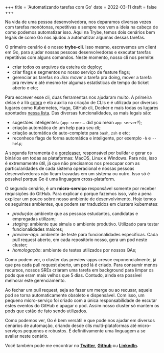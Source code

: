 +++
title = 'Automatizando tarefas com Go'
date = 2022-03-11
draft = false
+++

Na vida de uma pessoa desenvolvedora, nos deparamos diversas vezes com tarefas monótonas, repetitivas e sempre nos vem a ideia na cabeça de como podemos automatizar isso. Aqui na Trybe, temos dois cenários bem legais de como Go nos ajudou a automatizar algumas dessas tarefas.

O primeiro cenário é o nosso **trybe-cli**. Isso mesmo, escrevemos um client em Go, para ajudar nossas pessoas desenvolvedoras e executar tarefas repetitivas com alguns comandos. Neste momento, nosso cli nos permite:

- criar todos os arquivos da esteira de deploy;
- criar flags e segmentos no nosso serviço de feature flags;
- gerenciar as tarefas no Jira: mover a tarefa pra doing, mover a tarefa pra review e até mesmo ter algumas estatísticas de tempo do ticket aberto e etc;

Para escrever esse cli, duas ferramentas nos ajudaram muito. A primeira delas é a lib [cobra](https://github.com/spf13/cobra) e ela auxilia na criação de CLIs e é utilizada por diversos lugares como Kubernetes, Hugo, GitHub cli, Docker e mais todas os lugares apontados [nessa lista](https://github.com/spf13/cobra/blob/master/projects_using_cobra.md). Das diversas funcionalidades, as mais legais são:

- sugestões inteligentes: (`app srver`... did you mean `app server`?);
- criação automática de um help para seu cli;
- criação automática de auto-complete para `bash`, `zsh` e etc;
- reconhece flags de forma automática e inteligente, por exemplo `-h` e `--help`;

A segunda ferramenta é a [goreleaser](https://github.com/goreleaser/goreleaser), responsável por buildar e gerar os binários em todas as plataformas: MacOS, Linux e Windows. Para nós, isso é extremamente útil, já que não precisamos nos preocupar com as particularidades de cada sistema operacional e nossas pessoas desenvolvedoras não ficam travadas em um sistema ou outro. Isso só é possível porque Go é uma linguagem cross-plataform.

O segundo cenário, é um **micro-serviço** responsável somente por receber requisições do GitHub.  Para explicar o porque fazemos isso, vale a pena explicar um pouco sobre nosso ambiente de desenvolvimento. Hoje temos os seguintes ambientes, que podem ser traduzidos em clusters kubernetes:

- _produção_: ambiente que as pessoas estudantes, candidatas e empregadas utilizam;
- _staging_: ambiente que simula o ambiente produtivo. Utilizado para testar funcionalidades maiores;
- _preview-app_: ambiente de teste para funcionalidades especificas. Cada pull request aberto, em cada repositório nosso, gera um pod neste cluster;
- _homologação_: ambiente de testes utilizados por nossos QAs;

Como podem ver, o cluster das preview-apps cresce exponencialmente, já que pra cada pull request aberto, um pod lá é criado. Para consumir menos recursos, nossos SREs criaram uma tarefa em background para limpar os pods que eram mais velhos que 5 dias. Contudo, ainda era possível melhorar este gerenciamento.

Ao fechar um pull request, seja ao fazer um merge ou ao recusar, aquele pod se torna automaticamente obsoleto e dispensável. Com isso, um pequeno micro-serviço foi criado com a única responsabilidade de escutar estes eventos do GitHub e apagar o pod. Assim nosso cluster só mantem os pods que estão de fato sendo utilizados.

Como podemos ver, Go é bem versátil e que pode nos ajudar em diversos cenários de automação, criando desde clis multi-plataformas até micro-serviços pequenos e robustos. É definitivamente uma linguagem a se avaliar neste cenário.

Você também pode me encontrar no **[Twitter](https://twitter.com/mfbmina)**, **[Github](https://github.com/mfbmina)** ou **[LinkedIn](https://www.linkedin.com/in/mfbmina/).**
